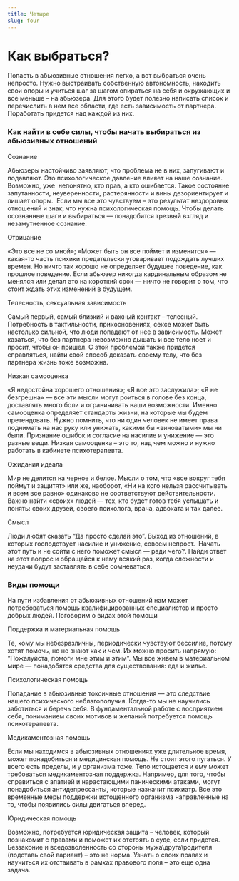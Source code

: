 ```yaml
---
title: Четыре
slug: four
---
```

# Как выбраться?

Попасть в абьюзивные отношения легко, а вот выбраться очень непросто. Нужно выстраивать собственную автономность, находить свои опоры и учиться шаг за шагом опираться на себя и окружающих и все меньше – на абьюзера. Для этого будет полезно написать список и перечислить в нем все области, где есть зависимость от партнера. Поработать придется над каждой из них.

### Как найти в себе силы, чтобы начать выбираться из абьюзивных отношений

Сознание

Абьюзеры настойчиво заявляют, что проблема не в них, запугивают и подавляют. Это психологическое давление влияет на наше сознание. Возможно, уже  непонятно, кто прав, а кто ошибается. Такое состояние запутанности, неуверенности, растерянности и вины дезориентирует и лишает опоры.  Если мы все это чувствуем – это результат нездоровых отношений и знак, что нужна психологическая помощь. Чтобы делать осознанные шаги и выбираться — понадобится трезвый взгляд и незамутненное сознание.

Отрицание

«Это все не со мной»; «Может быть он все поймет и изменится» — какая-то часть психики предательски уговаривает подождать лучших времен. Но ничто так хорошо не определяет будущее поведение, как прошлое поведение. Если абьюзер никогда кардинальным образом не менялся или делал это на короткий срок — ничто не говорит о том, что стоит ждать этих изменений в будущем.

Телесность, сексуальная зависимость

Самый первый, самый близкий и важный контакт – телесный. Потребность в тактильности, прикосновениях, сексе может быть настолько сильной, что люди попадают от нее в зависимость. Может казаться, что без партнера невозможно дышать и все тело ноет и просит, чтобы он пришел. С этой проблемой также придется справляться, найти свой способ доказать своему телу, что без партнера жизнь тоже возможна.

Низкая самооценка

«Я недостойна хорошего отношения»; «Я все это заслужила»; «Я не безгрешна» — все эти мысли могут роиться в голове без конца, доставлять много боли и ограничивать наши возможности. Именно самооценка определяет стандарты жизни, на которые мы будем претендовать. Нужно помнить, что ни один человек не имеет права поднимать на нас руку или унижать, какими бы «виноватыми» мы ни были. Признание ошибок и согласие на насилие и унижение — это разные вещи. Низкая самооценка – это то, над чем можно и нужно работать в кабинете психотерапевта.

Ожидания идеала

Мир не делится на черное и белое. Мысли о том, что «все вокруг тебя поймут и защитят» или же, наоборот, «Ни на кого нельзя рассчитывать и всем все равно» одинаково не соответствуют действительности. Важно найти «своих» людей — тех, кто будет готов тебя услышать и понять: своих друзей, своего психолога, врача, адвоката и так далее.

Смысл

Люди любят сказать “Да просто сделай это”. Выход из отношений, в которых господствует насилие и унижение, совсем непрост.  Начать этот путь и не сойти с него поможет смысл — ради чего?. Найди ответ на этот вопрос и обращайся к нему всякий раз, когда сложности и неудачи будут заставлять в себе сомневаться.

### Виды помощи

На пути избавления от абьюзивных отношений нам может потребоваться помощь квалифицированных специалистов и просто добрых людей. Поговорим о видах этой помощи



Поддержка и материальная помощь

Те, кому мы небезразличны, периодически чувствуют бессилие, потому хотят помочь, но не знают как и чем. Их можно просить напрямую: “Пожалуйста, помоги мне этим и этим”. Мы все живем в материальном мире — понадобятся средства для существования: еда и жилье.

Психологическая помощь

Попадание в абьюзивные токсичные отношения — это следствие нашего психического неблагополучия. Когда-то мы не научились заботиться и беречь себя. В фундаментальной работе с восприятием себя, пониманием своих мотивов и желаний потребуется помощь психотерапевта.

Медикаментозная помощь

Если мы находимся в абьюзивных отношениях уже длительное время, может понадобиться и медицинская помощь. Не стоит этого пугаться. У всего есть пределы, и у организма тоже. Тело истощается и ему может требоваться медикаментозная поддержка. Например, для того, чтобы справиться с апатией и нарастающими паническими атаками, могут понадобиться антидепрессанты, которые назначит психиатр. Все это временные меры поддержки истощенного организма направленные на то, чтобы появились силы двигаться вперед.

Юридическая помощь

Возможно, потребуется юридическая защита – человек, который познакомит с правами и поможет их отстоять в суде, если придется. Беззаконие и вседозволенность со стороны мужа\друга\родителя (подставь свой вариант) – это не норма. Узнать о своих правах и научиться их отстаивать в рамках правового поля – это еще одна задача.
